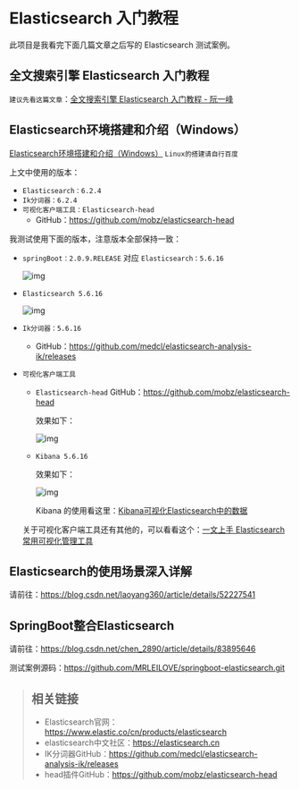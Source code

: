 # Elasticsearch 入门教程

此项目是我看完下面几篇文章之后写的 Elasticsearch 测试案例。

## 全文搜索引擎 Elasticsearch 入门教程
`建议先看这篇文章`：[全文搜索引擎 Elasticsearch 入门教程 - 阮一峰](http://www.ruanyifeng.com/blog/2017/08/elasticsearch.html)

## Elasticsearch环境搭建和介绍（Windows）
[Elasticsearch环境搭建和介绍（Windows）](https://blog.csdn.net/chen_2890/article/details/83757022)
`Linux的搭建请自行百度`

上文中使用的版本：

- `Elasticsearch：6.2.4`
- `Ik分词器：6.2.4`
- `可视化客户端工具：Elasticsearch-head` 
    - GitHub：https://github.com/mobz/elasticsearch-head

我测试使用下面的版本，注意版本全部保持一致：
- `springBoot：2.0.9.RELEASE` 对应 `Elasticsearch：5.6.16`

    ![img](https://img-blog.csdnimg.cn/20190508162742990.png?x-oss-process=image/watermark,type_ZmFuZ3poZW5naGVpdGk,shadow_10,text_aHR0cHM6Ly9ibG9nLmNzZG4ubmV0L3FxXzM0ODQ1Mzk0,size_16,color_FFFFFF,t_70)

- `Elasticsearch 5.6.16`

    ![img](https://img-blog.csdnimg.cn/20190508161528848.png?x-oss-process=image/watermark,type_ZmFuZ3poZW5naGVpdGk,shadow_10,text_aHR0cHM6Ly9ibG9nLmNzZG4ubmV0L3FxXzM0ODQ1Mzk0,size_16,color_FFFFFF,t_70)

- `Ik分词器：5.6.16`
    - GitHub：https://github.com/medcl/elasticsearch-analysis-ik/releases

- `可视化客户端工具`  
	- `Elasticsearch-head` GitHub：https://github.com/mobz/elasticsearch-head 
	
	    效果如下：

        ![img](https://img-blog.csdnimg.cn/20190508162916671.png?x-oss-process=image/watermark,type_ZmFuZ3poZW5naGVpdGk,shadow_10,text_aHR0cHM6Ly9ibG9nLmNzZG4ubmV0L3FxXzM0ODQ1Mzk0,size_16,color_FFFFFF,t_70)

    - `Kibana 5.6.16    `

		效果如下：

        ![img](https://img-blog.csdnimg.cn/20190508161611102.png?x-oss-process=image/watermark,type_ZmFuZ3poZW5naGVpdGk,shadow_10,text_aHR0cHM6Ly9ibG9nLmNzZG4ubmV0L3FxXzM0ODQ1Mzk0,size_16,color_FFFFFF,t_70)

        Kibana 的使用看这里：[Kibana可视化Elasticsearch中的数据](https://blog.csdn.net/jinking01/article/details/79983003)

	关于可视化客户端工具还有其他的，可以看看这个：[一文上手 Elasticsearch常用可视化管理工具](https://www.jianshu.com/p/54e04b5b5ce2)

## Elasticsearch的使用场景深入详解

请前往：https://blog.csdn.net/laoyang360/article/details/52227541

## SpringBoot整合Elasticsearch

请前往：https://blog.csdn.net/chen_2890/article/details/83895646

测试案例源码：https://github.com/MRLEILOVE/springboot-elasticsearch.git

> ## 相关链接
> - Elasticsearch官网：https://www.elastic.co/cn/products/elasticsearch
> - elasticsearch中文社区：https://elasticsearch.cn
> - IK分词器GitHub：https://github.com/medcl/elasticsearch-analysis-ik/releases
> - head插件GitHub：https://github.com/mobz/elasticsearch-head
